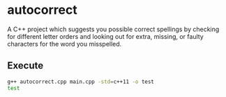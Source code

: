 # autocorrect
A C++ project which suggests you possible correct spellings by checking for different letter orders and looking out for extra, missing, or faulty characters for the word you misspelled.

## Execute

```sh
g++ autocorrect.cpp main.cpp -std=c++11 -o test
test
```
